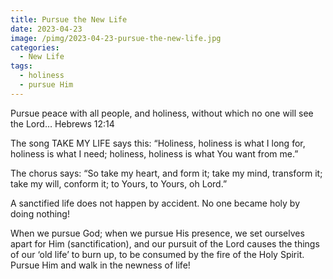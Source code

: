 ```yaml
---
title: Pursue the New Life
date: 2023-04-23
image: /pimg/2023-04-23-pursue-the-new-life.jpg
categories:
  - New Life
tags:
  - holiness
  - pursue Him
---
```


<p>Pursue peace with all people, and holiness, without which no one will see the Lord… Hebrews 12:14</p><p>The song TAKE MY LIFE says this: “Holiness, holiness is what I long for, holiness is what I need; holiness, holiness is what You want from me.”</p><p>The chorus says: “So take my heart, and form it; take my mind, transform it; take my will, conform it; to Yours, to Yours, oh Lord.”</p><p>A sanctified life does not happen by accident. No one became holy by doing nothing! </p><p>When we pursue God; when we pursue His presence, we set ourselves apart for Him (sanctification), and our pursuit of the Lord causes the things of our ‘old life’ to burn up, to be consumed by the fire of the Holy Spirit. Pursue Him and walk in the newness of life! </p>

